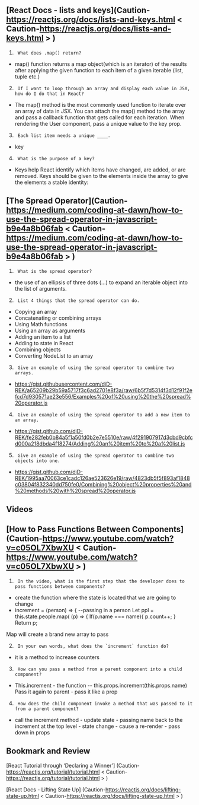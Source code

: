 ## [React Docs - lists and keys](Caution-https://reactjs.org/docs/lists-and-keys.html < Caution-https://reactjs.org/docs/lists-and-keys.html > )

1.      What does .map() return?
- map() function returns a map object(which is an iterator) of the results after applying the given function to each item of a given iterable (list, tuple etc.)

2.      If I want to loop through an array and display each value in JSX, how do I do that in React?
- The map() method is the most commonly used function to iterate over an array of data in JSX. You can attach the map() method to the array and pass a callback function that gets called for each iteration. When rendering the User component, pass a unique value to the key prop.

3.      Each list item needs a unique ____.
- key

4.      What is the purpose of a key?
- Keys help React identify which items have changed, are added, or are removed. Keys should be given to the elements inside the array to give the elements a stable identity:

## [The Spread Operator](Caution-https://medium.com/coding-at-dawn/how-to-use-the-spread-operator-in-javascript-b9e4a8b06fab < Caution-https://medium.com/coding-at-dawn/how-to-use-the-spread-operator-in-javascript-b9e4a8b06fab > )

1.      What is the spread operator?
- the use of an ellipsis of three dots (…) to expand an iterable object into the list of arguments.

2.      List 4 things that the spread operator can do.
- Copying an array
- Concatenating or combining arrays
- Using Math functions
- Using an array as arguments
- Adding an item to a list
- Adding to state in React
- Combining objects
- Converting NodeList to an array

3.      Give an example of using the spread operator to combine two arrays.
-  https://gist.githubusercontent.com/djD-REK/a65209b29b59a5717f3c6ad2701e8f3a/raw/6b5f7d5314f3d12f91f2efcd7d930571ae23e556/Examples%20of%20using%20the%20spread%20operator.js

4.      Give an example of using the spread operator to add a new item to an array.
-  https://gist.github.com/djD-REK/fe282feb0b84a5f1a50fd0b2e7e5510e/raw/4f291907917d3cbd9cbfcd000a218dbda4f18274/Adding%20an%20item%20to%20a%20list.js

5.      Give an example of using the spread operator to combine two objects into one.
- https://gist.github.com/djD-REK/1995aa70063ce1cadc126ae523626e19/raw/4823db5f5f893af1848c03804f832340dd750fe0/Combining%20object%20properties%20and%20methods%20with%20spread%20operator.js


## Videos


## [How to Pass Functions Between Components](Caution-https://www.youtube.com/watch?v=c05OL7XbwXU < Caution-https://www.youtube.com/watch?v=c05OL7XbwXU > )

1.      In the video, what is the first step that the developer does to pass functions between components?
- create the function where the state is located that we are going to change
- increment = (person) => {    --passing in a person
Let ppl = this.state.people.map( (p) => {
If(p.name === name){
p.count++;
}
Return p;

Map will create a brand new array to pass

2.      In your own words, what does the `increment` function do?
- it is a method to increase counters

3.      How can you pass a method from a parent component into a child component?
- This.increment - the function -- this.props.increment(this.props.name)
Pass it again to parent - pass it like a prop

4.      How does the child component invoke a method that was passed to it from a parent component?
- call the increment method - update state - passing name back to the increment at the top level - state change - cause a re-render - pass down in props


## Bookmark and Review


[React Tutorial through ‘Declaring a Winner’] (Caution-https://reactjs.org/tutorial/tutorial.html < Caution-https://reactjs.org/tutorial/tutorial.html > )


[React Docs - Lifting State Up] (Caution-https://reactjs.org/docs/lifting-state-up.html < Caution-https://reactjs.org/docs/lifting-state-up.html > )
